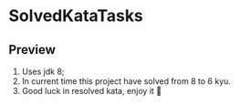 # SolvedKataTasks

## Preview
1. Uses jdk 8;
2. In current time this project have solved from 8 to 6 kyu.
3. Good luck in resolved kata, enjoy it 🙂

